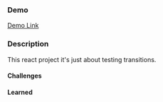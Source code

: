 ### Demo
<a href="https://cyf-shayanmahnam-nasa-react.netlify.app/">Demo Link</a>

### Description 
This react project it's just about testing transitions.

#### Challenges


#### Learned

